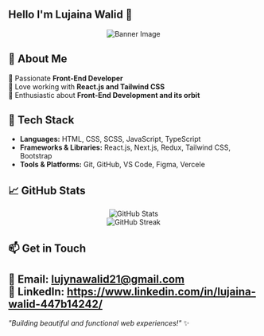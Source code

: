 ## Hello I'm Lujaina Walid 👋</h1>

<p align="center">
  <img src="https://camo.githubusercontent.com/8d7db6cee873b2626e5e54af7762398ac6459aa2cc58c7a9aca327867a4658b9/68747470733a2f2f692e696d6775722e636f6d2f384d75705a48592e676966" alt="Banner Image">
</p>

## 🚀 About Me
🔹 Passionate **Front-End Developer**  
🔹 Love working with **React.js and Tailwind CSS**  
🔹 Enthusiastic about **Front-End Development and its orbit**  

## 🔧 Tech Stack
- **Languages:**  HTML, CSS, SCSS, JavaScript, TypeScript 
- **Frameworks & Libraries:** React.js, Next.js, Redux, Tailwind CSS, Bootstrap  
- **Tools & Platforms:** Git, GitHub, VS Code, Figma, Vercele  

## 📈 GitHub Stats  
<p align="center">
  <img src="https://github-readme-stats.vercel.app/api?username=yourusername&show_icons=true&theme=radical" alt="GitHub Stats">
  <br>
  <img src="https://github-readme-streak-stats.herokuapp.com/?user=yourusername&theme=radical" alt="GitHub Streak">
</p>

## 📫 Get in Touch
💌 **Email:** lujynawalid21@gmail.com  
💼 **LinkedIn:** https://www.linkedin.com/in/lujaina-walid-447b14242/
---

*"Building beautiful and functional web experiences!"* ✨

<!-- Created with ❤️ by Lujaina21 -->
